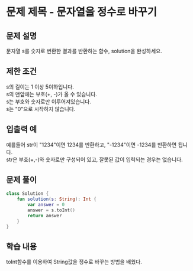 # 문제 제목 - 문자열을 정수로 바꾸기
## 문제 설명
문자열 s를 숫자로 변환한 결과를 반환하는 함수, solution을 완성하세요.

## 제한 조건
s의 길이는 1 이상 5이하입니다.  
s의 맨앞에는 부호(+, -)가 올 수 있습니다.  
s는 부호와 숫자로만 이루어져있습니다.  
s는 "0"으로 시작하지 않습니다.  
## 입출력 예
예를들어 str이 "1234"이면 1234를 반환하고, "-1234"이면 -1234를 반환하면 됩니다.  
str은 부호(+,-)와 숫자로만 구성되어 있고, 잘못된 값이 입력되는 경우는 없습니다.
## 문제 풀이
``` kotlin
class Solution {
    fun solution(s: String): Int {
        var answer = 0
        answer = s.toInt()
        return answer
    }
}
```
## 학습 내용
toInt함수를 이용하여 String값을 정수로 바꾸는 방법을 배웠다.


